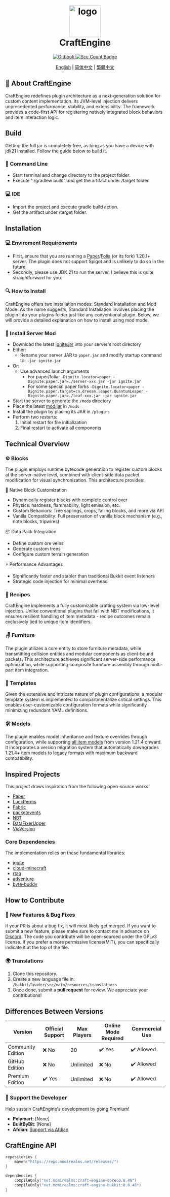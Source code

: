 <h1 align="center">
  <div style="text-align:center">
    <img src="https://github.com/user-attachments/assets/4e679094-303b-481d-859d-073efc61037c" alt="logo" style="width:100px; height:auto;">
  </div>
  CraftEngine
</h1>

<p align="center">
  <a href="https://mo-mi.gitbook.io/xiaomomi-plugins/plugin-wiki/craftengine" alt="GitBook">
    <img src="https://img.shields.io/badge/Docs-User Manual-D2691E" alt="Gitbook"/>
  </a>
  <a href="https://github.com/Xiao-MoMi/craft-engine/">
    <img src="https://sloc.xyz/github/Xiao-MoMi/craft-engine/?category=codes" alt="Scc Count Badge"/>
  </a>
</p>

<p align="center">
    <a target="_blank" href="/README.md">English</a> |
    <a target="_blank" href="/readme/README_zh-CN.md">简体中文</a> |
    <a target="_blank" href="/readme/README_zh-TW.md">繁體中文</a>
</p>

## 📌 About CraftEngine
CraftEngine redefines plugin architecture as a next-generation solution for custom content implementation. Its JVM-level injection delivers unprecedented performance, stability, and extensibility. The framework provides a code-first API for registering natively integrated block behaviors and item interaction logic.

## Build
Getting the full jar is completely free, as long as you have a device with jdk21 installed. Follow the guide below to build it.

### 🐚 Command Line
+ Start terminal and change directory to the project folder.
+ Execute "./gradlew build" and get the artifact under /target folder.

### 💻 IDE
+ Import the project and execute gradle build action.
+ Get the artifact under /target folder.

## Installation

### 💻 Enviroment Requirements
+ First, ensure that you are running a [Paper](https://papermc.io/)/[Folia](https://github.com/PaperMC/Folia) (or its fork) 1.20.1+ server. The plugin does not support Spigot and is unlikely to do so in the future.
+ Secondly, please use JDK 21 to run the server. I believe this is quite straightforward for you.

### 🔍 How to Install
CraftEngine offers two installation modes: Standard Installation and Mod Mode. As the name suggests, Standard Installation involves placing the plugin into your plugins folder just like any conventional plugin. Below, we will provide a detailed explanation on how to install using mod mode.

### 🔧 Install Server Mod
- Download the latest [ignite.jar](https://github.com/vectrix-space/ignite/releases) into your server's root directory
- Either:
    - Rename your server JAR to `paper.jar` and modify startup command to: `-jar ignite.jar`
- Or:
    - Use advanced launch arguments 
       - For paper/folia: `-Dignite.locator=paper -Dignite.paper.jar=./server-xxx.jar -jar ignite.jar` 
       - For some special paper forks `-Dignite.locator=paper -Dignite.paper.target=cn.dreeam.leaper.QuantumLeaper -Dignite.paper.jar=./leaf-xxx.jar -jar ignite.jar`
- Start the server to generate the `/mods` directory
- Place the latest [mod.jar](https://github.com/Xiao-MoMi/craft-engine/releases) in `/mods`
- Install the plugin by placing its JAR in `/plugins`
- Perform two restarts:
    1. Initial restart for file initialization
    2. Final restart to activate all components

## Technical Overview

### ⚙️ Blocks
The plugin employs runtime bytecode generation to register custom blocks at the server-native level, combined with client-side data packet modification for visual synchronization. This architecture provides:

🧱 Native Block Customization
+ Dynamically register blocks with complete control over
+ Physics: hardness, flammability, light emission, etc.
+ Custom Behaviors: Tree saplings, crops, falling blocks, and more via API
+ Vanilla Compatibility: Full preservation of vanilla block mechanism (e.g., note blocks, tripwires)

📦 Data Pack Integration
+ Define custom ore veins
+ Generate custom trees
+ Configure custom terrain generation

⚡ Performance Advantages
+ Significantly faster and stabler than traditional Bukkit event listeners
+ Strategic code injection for minimal overhead

### 🥘 Recipes
CraftEngine implements a fully customizable crafting system via low-level injection. Unlike conventional plugins that fail with NBT modifications, it ensures resilient handling of item metadata - recipe outcomes remain exclusively tied to unique item identifiers.

### 🪑 Furniture
The plugin utilizes a core entity to store furniture metadata, while transmitting collision entities and modular components as client-bound packets. This architecture achieves significant server-side performance optimization, while supporting composite furniture assembly through multi-part item integration.

### 📝 Templates
Given the extensive and intricate nature of plugin configurations, a modular template system is implemented to compartmentalize critical settings. This enables user-customizable configuration formats while significantly minimizing redundant YAML definitions.

### 🛠️ Models
The plugin enables model inheritance and texture overrides through configuration, while supporting [all item models](https://misode.github.io/assets/item/) from version 1.21.4 onward. It incorporates a version migration system that automatically downgrades 1.21.4+ item models to legacy formats with maximum backward compatibility.

## Inspired Projects
This project draws inspiration from the following open-source works:
+ [Paper](https://github.com/PaperMC/Paper)
+ [LuckPerms](https://github.com/LuckPerms/LuckPerms)
+ [Fabric](https://github.com/FabricMC/fabric)
+ [packetevents](https://github.com/retrooper/packetevents)
+ [NBT](https://github.com/Querz/NBT)
+ [DataFixerUpper](https://github.com/Mojang/DataFixerUpper)
+ [ViaVersion](https://github.com/ViaVersion/ViaVersion)

### Core Dependencies
The implementation relies on these fundamental libraries:
+ [ignite](https://github.com/vectrix-space/ignite)
+ [cloud-minecraft](https://github.com/Incendo/cloud-minecraft)
+ [rtag](https://github.com/saicone/rtag)
+ [adventure](https://github.com/KyoriPowered/adventure)
+ [byte-buddy](https://github.com/raphw/byte-buddy)

## How to Contribute

### 🔌 New Features & Bug Fixes 
If your PR is about a bug fix, it will most likely get merged. If you want to submit a new feature, please make sure to contact me in advance on [Discord](https://discord.com/invite/WVKdaUPR3S).
The code you contribute will be open-sourced under the GPLv3 license. If you prefer a more permissive license(MIT), you can specifically indicate it at the top of the file.

### 🌍 Translations
1. Clone this repository.
2. Create a new language file in: `/bukkit/loader/src/main/resources/translations`
3. Once done, submit a **pull request** for review. We appreciate your contributions!

## Differences Between Versions
| Version           | Official Support | Max Players | Online Mode Required | Commercial Use |
|-------------------|------------------|-------------|----------------------|----------------|
| Community Edition | ❌ No             | 20          | ✔️ Yes               | ✔️ Allowed     |
| GitHub Edition    | ❌ No             | Unlimited   | ❌ No                 | ✔️ Allowed     |
| Premium Edition   | ✔️ Yes           | Unlimited   | ❌ No                 | ✔️ Allowed     |

### 💖 Support the Developer
Help sustain CraftEngine's development by going Premium!

- **Polymart**: [None]
- **BuiltByBit**: [None]
- **Afdian**: [Support via Afdian](https://afdian.com/@xiaomomi/)

## CraftEngine API

```kotlin
repositories {
    maven("https://repo.momirealms.net/releases/")
}
```
```kotlin
dependencies {
    compileOnly("net.momirealms:craft-engine-core:0.0.48")
    compileOnly("net.momirealms:craft-engine-bukkit:0.0.48")
}
```

